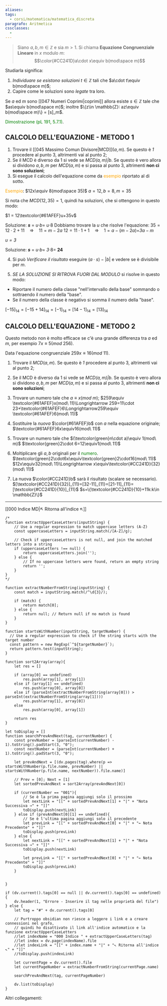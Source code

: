 ```yaml
---
aliases: 
tags:
  - corsi/matematica/matematica_discreta
paragrafo: Aritmetica
cssclasses:
  - 
---
```

>Siano $a, b, m\in \mathbb{Z}$ e sia $m>1$.
>Si chiama **Equazione Congruenziale Lineare** in $x$ modulo $m$:
>$$\color{#CC241D}a\cdot x\equiv b(mod\space m)$$

Studiarla significa: 
1. *Individuare se esistono soluzioni* $t\in \mathbb{Z}$ tali che $a\cdot t\equiv b(mod\space m)$;
2. Capire come le soluzioni sono *legate* tra loro.

Se $a$ ed $m$ sono [[047 Numeri Coprimi|coprimi]] allora esiste $s\in \mathbb{Z}$ tale che $as\equiv b(mod\space m)$;
inoltre $\{z\in \mathbb{Z}: az\equiv b(mod\space m)\} = [s]_m$.

<font color="green">Dimostrazione (pL 191, 5.7.1)</font>.

## CALCOLO DELL'EQUAZIONE - METODO 1
1. Trovare il [[045 Massimo Comun Divisore|MCD]]$(a, m)$. Se questo è *$1$* procedere al punto 3, altrimenti vai al punto 2;
2. Se il MCD è diverso da 1 si vede se *$MCD(a, m)|b$*. Se questo è vero allora si dividono $a,b,m$ per $MCD(a, m)$ e si passa al punto 3, altrimenti **non ci sono soluzioni**;
3. Si esegue il calcolo dell'equazione come da <font color="orange">esempio</font> riportato al di sotto.

<font color="orange">Esempio</font>: $12x\equiv 8(mod\space 35)$
$a = 12, b = 8, m = 35$

Si nota che $MCD(12, 35) = 1$, quindi ha soluzioni, che si ottengono in questo modo:

$1 = 12\textcolor{#61AFEF}u+35v$

Soluzione: **$s$** $=$ *$u$*$\cdot b =$ *$u$*$\cdot 8$
Dobbiamo trovare la *$u$* che risolve l'equazione:
$35=12\cdot 2+11 \quad \Longrightarrow \quad 11=m-2a$
$12=11\cdot 1+1 \quad \Longrightarrow \quad 1=a-(m-2a)=$*$3$*$a-m$

*$u = 3$*

Soluzione: **$s$** $=$ *$u$*$\cdot b =$ *$3$*$\cdot 8 =$ **$24$**

4. Si può *Verificare il risultato* eseguire $(a\cdot s)-|b|$ e vedere se è divisibile per $m$.

5. *SE LA SOLUZIONE SI RITROVA FUORI DAL MODULO* si risolve in questo modo: 
- Riportare il numero della classe "nell'intervallo della base" sommando o sottraendo il numero della "base".
- Se il numero della classe è negativo si somma il numero della "base".


$[-15]_{14} = [-15+14]_{14} = [-1]_{14} = [14-1]_{14} = [13]_{14}$

## CALCOLO DELL'EQUAZIONE - METODO 2
Questo metodo non è molto efficace se c'è una grande differenza tra $a$ ed $m$, per esempio $7x\equiv5(mod\ 256)$.

Data l'equazione congruenziale $259x\equiv16(mod\ 11)$.
1. Trovare il $MCD(a, m)$. Se questo è *$1$* procedere al punto 3, altrimenti vai al punto 2;

2. Se il MCD è diverso da 1 si vede se *$MCD(a, m)|b$*. Se questo è vero allora si dividono $a,b,m$ per $MCD(a, m)$ e si passa al punto 3, altrimenti **non ci sono soluzioni**;

3. Trovare un numero tale che $a\equiv x(mod\ m)$;
	$259\equiv \textcolor{#61AFEF}x(mod\ 11)\Longrightarrow 259=11\cdot 23+\textcolor{#61AFEF}6\Longrightarrow259\equiv \textcolor{#61AFEF}6(mod\ 11)$
4. Sostituire la *nuova* $\color{#61AFEF}b$ con $a$ nella equazione originale;
	$\textcolor{#61AFEF}6x\equiv16(mod\ 11)$
	
5. Trovare un numero tale che $(\textcolor{green}n\cdot a)\equiv 1(mod\ m)$
	$\textcolor{green}2\cdot 6=12\equiv1(mod\ 11)$

6. Moltiplicare gli $a, b$ originali per il <font color="green">numero</font>.
	$\textcolor{green}2\cdot6x\equiv\textcolor{green}2\cdot16(mod\ 11)$
	$12x\equiv32(mod\ 11)\Longrightarrow x\equiv\textcolor{#CC241D}{32}(mod\ 11)$

7. La nuova $\color{#CC241D}b$ sarà il risultato (scalare se necessario).
	$[\textcolor{#CC241D}{32}]_{11}=[32-11]_{11}=[21-11]_{11}=[\textcolor{#CC241D}{10}]_{11}$
	$s=\{\textcolor{#CC241D}{10}+11k:k\in \mathbb{Z}\}$
	
___
[[000 Indice MD|↖ Ritorna all'indice ↖]]

```dataviewjs
/*
function extractUpperCaseLetters(inputString) {
	// Use a regular expression to match uppercase letters (A-Z)
	const uppercaseLetters = inputString.match(/[A-Z]/g);
	
	// Check if uppercaseLetters is not null, and join the matched letters into a string
	if (uppercaseLetters !== null) {
		return uppercaseLetters.join('');
	} else {
	    // If no uppercase letters were found, return an empty string
	    return '';
	}
}
*/

function extractNumberFromString(inputString) {
	const match = inputString.match(/^\d{3}/);
	
	if (match) {
		return match[0];
	} else {
		return null; // Return null if no match is found
	}
}

function startsWithNumber(inputString, targetNumber) {
  // Use a regular expression to check if the string starts with the target number
  const pattern = new RegExp(`^${targetNumber}`);
  return pattern.test(inputString);
}

function sort2Array(array){
	let res = []
	
	if (array[0] == undefined)
		res.push(array[1], array[1])
	else if (array[1] == undefined)
		res.push(array[0], array[0])
	else if (parseInt(extractNumberFromString(array[0])) > parseInt(extractNumberFromString(array[1])))
		res.push(array[1], array[0])
	else
		res.push(array[0], array[1])
	
	return res
}

let toDisplay = []
function searchPrevAndNext(tag, currentNumber) {
	const prevNumber = (parseInt(currentNumber) - 1).toString().padStart(3, "0");
	const nextNumber = (parseInt(currentNumber) + 1).toString().padStart(3, "0");
	
	let prevAndNext = [(dv.pages(tag).where(p => startsWithNumber(p.file.name, prevNumber) || startsWithNumber(p.file.name, nextNumber)).file.name)]
	
	// Prev = [0]; Next = [1]
	let sortedPrevAndNext = sort2Array(prevAndNext[0])
	
	if (currentNumber == "001"){ 
		// Se è la prima pagina aggiungi solo il prossimo
		let nextLink = "[[" + sortedPrevAndNext[1] + "|" + "Nota Successiva →" + "]]"
		toDisplay.push(nextLink)
	} else if (prevAndNext[0][1] == undefined){
		// Se è l'ultima pagina aggiungi solo il precedente
		let prevLink = "[[" + sortedPrevAndNext[0] + "|" + "← Nota Precedente" + "]]"
		toDisplay.push(prevLink)
	} else {
		let nextLink = "[[" + sortedPrevAndNext[1] + "|" + "Nota Successiva →" + "]]"
		toDisplay.push(nextLink)
		
		let prevLink = "[[" + sortedPrevAndNext[0] + "|" + "← Nota Precedente" + "]]"
		toDisplay.push(prevLink)
	}
	
	
}

if (dv.current().tags[0] == null || dv.current().tags[0] == undefined){
	dv.header(1, "Errore - Inserire il tag nelle proprietà del file")
} else {
	let tag = "#" + dv.current().tags[0]

	// Purtroppo obsidian non riesce a leggere i link e a creare connessioni nel grafo,
	// quindi ho disattivato il link all'indice automatico e la funzione extractUpperCaseLetters
	//let indexName = "000 Indice " + extractUpperCaseLetters(tag)
	//let index = dv.page(indexName).file
	//let indexLink = "[[" + index.name + "|" + "↖ Ritorna all'indice ↖" + "]]"
	//toDisplay.push(indexLink)
	
	let currentPage = dv.current().file
	let currentPageNumber = extractNumberFromString(currentPage.name)
	
	searchPrevAndNext(tag, currentPageNumber)
	
	dv.list(toDisplay)
}
```

Altri collegamenti: 